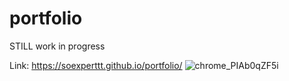 # portfolio
STILL work in progress


Link: 
https://soexperttt.github.io/portfolio/
![chrome_PIAb0qZF5i](https://user-images.githubusercontent.com/45186916/158002375-944fe6e3-f4a8-4f1c-94e1-3d5165642627.jpg)

